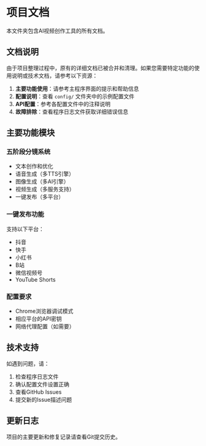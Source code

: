 # 项目文档

本文件夹包含AI视频创作工具的所有文档。

## 文档说明

由于项目整理过程中，原有的详细文档已被合并和清理。如果您需要特定功能的使用说明或技术文档，请参考以下资源：

1. **主要功能使用**：请参考主程序界面的提示和帮助信息
2. **配置说明**：查看 `config/` 文件夹中的示例配置文件
3. **API配置**：参考各配置文件中的注释说明
4. **故障排除**：查看程序日志文件获取详细错误信息

## 主要功能模块

### 五阶段分镜系统
- 文本创作和优化
- 语音生成（多TTS引擎）
- 图像生成（多AI引擎）
- 视频生成（多服务支持）
- 一键发布（多平台）

### 一键发布功能
支持以下平台：
- 抖音
- 快手
- 小红书
- B站
- 微信视频号
- YouTube Shorts

### 配置要求
- Chrome浏览器调试模式
- 相应平台的API密钥
- 网络代理配置（如需要）

## 技术支持

如遇到问题，请：
1. 检查程序日志文件
2. 确认配置文件设置正确
3. 查看GitHub Issues
4. 提交新的Issue描述问题

## 更新日志

项目的主要更新和修复记录请查看Git提交历史。
